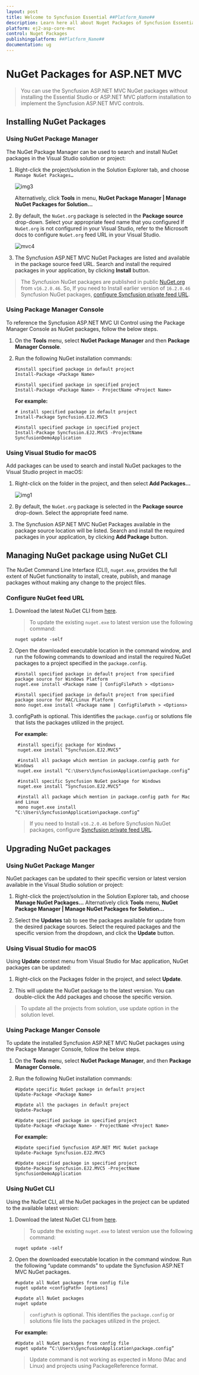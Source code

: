 ```yaml
---
layout: post
title: Welcome to Syncfusion Essential ##Platform_Name##
description: Learn here all about Nuget Packages of Syncfusion Essential ##Platform_Name## widgets based on HTML5 and jQuery.
platform: ej2-asp-core-mvc
control: Nuget Packages
publishingplatform: ##Platform_Name##
documentation: ug
---
```


# NuGet Packages for ASP.NET MVC

> You can use the Syncfusion ASP.NET MVC NuGet packages without installing the Essential Studio or ASP.NET MVC platform installation to implement the Syncfusion ASP.NET MVC controls.

## Installing NuGet Packages

### Using NuGet Package Manager

The NuGet Package Manager can be used to search and install NuGet packages in the Visual Studio solution or project:

1. Right-click the project/solution in the Solution Explorer tab, and choose `Manage NuGet Packages…`

    ![img3](images/nuget1.png)

    Alternatively, click **Tools** in menu, **NuGet Package Manager | Manage NuGet Packages for Solution...**

2. By default, the `NuGet.org` package is selected in the **Package source** drop-down. Select your appropriate feed name that you configured If `NuGet.org` is not configured in your Visual Studio, refer to the Microsoft docs to configure `NuGet.org` feed URL in your Visual Studio.

     ![mvc4](images/nuget2.png)

3. The Syncfusion ASP.NET MVC NuGet Packages are listed and available in the package source feed URL. Search and install the required packages in your application, by clicking **Install** button.

> The Syncfusion NuGet packages are published in public [NuGet.org](https://www.nuget.org/) from `v16.2.0.46`. So, If you need to Install earlier version of `16.2.0.46` Syncfusion NuGet packages, [configure Syncfusion private feed URL](https://help.syncfusion.com/extension/syncfusion-nuget-packages/nuget-packages#syncfusion-nuget-feed-url-configuration).

### Using Package Manager Console

To reference the Syncfusion ASP.NET MVC UI Control using the Package Manager Console as NuGet packages, follow the below steps.

1. On the **Tools** menu, select **NuGet Package Manager** and then **Package Manager Console**.

2. Run the following NuGet installation commands:

    ```
    #install specified package in default project
    Install-Package <Package Name>

    #install specified package in specified project
    Install-Package <Package Name> - ProjectName <Project Name>
    ```

    **For example:**

    ```
    # install specified package in default project
    Install-Package Syncfusion.EJ2.MVC5

    #install specified package in specified project
    Install-Package Syncfusion.EJ2.MVC5 -ProjectName SyncfusionDemoApplication
    ```

### Using Visual Studio for macOS

Add packages can be used to search and install NuGet packages to the Visual Studio project in macOS:

1. Right-click on the folder in the project, and then select **Add Packages…**

    ![img1](images/nuget3.png)

2. By default, the `NuGet.org` package is selected in the **Package source** drop-down. Select the appropriate feed name.

3. The Syncfusion ASP.NET MVC NuGet Packages available in the package source location will be listed. Search and install the required packages in your application, by clicking **Add Package** button.

## Managing NuGet package using NuGet CLI

The NuGet Command Line Interface (CLI), `nuget.exe`, provides the full extent of NuGet functionality to install, create, publish, and manage packages without making any change to the project files.

### Configure NuGet feed URL

1. Download the latest NuGet CLI from [here](https://dist.nuget.org/win-x86-commandline/latest/nuget.exe).

    >  To update the existing `nuget.exe` to latest version use the following command:

    ```
    nuget update -self
    ```

2. Open the downloaded executable location in the command window, and run the following commands to download and install the required NuGet packages to a project specified in the `package.config`.

    ```
    #install specified package in default project from specified package source for Windows Platform
    nuget.exe install <Package name | ConfigFilePath > <Options>

    #install specified package in default project from specified package source for MAC/Linux Platform
    mono nuget.exe install <Package name | ConfigFilePath > <Options>

    ```

3. configPath is optional. This identifies the `package.config` or solutions file that lists the packages utilized in the project.

   **For example:**

   ```
    #install specific package for Windows
    nuget.exe install “Syncfusion.EJ2.MVC5”

    #install all package which mention in package.config path for Windows
    nuget.exe install “C:\Users\SyncfusionApplication\package.config”
  
    #install specific Syncfusion NuGet package for Windows
    nuget.exe install “Syncfusion.EJ2.MVC5”

    #install all package which mention in package.config path for Mac and Linux
    mono nuget.exe install “C:\Users\SyncfusionApplication\package.config”

    ```

   > If you need to Install `v16.2.0.46` before Syncfusion NuGet packages, configure [Syncfusion private feed URL](https://help.syncfusion.com/extension/syncfusion-nuget-packages/nuget-packages#syncfusion-nuget-feed-url-configuration).

## Upgrading NuGet packages

### Using NuGet Package Manger

NuGet packages can be updated to their specific version or latest version available in the Visual Studio solution or project:

1. Right-click the project/solution in the Solution Explorer tab, and choose **Manage NuGet Packages…** Alternatively
click **Tools** menu, **NuGet Package Manager | Manage NuGet Packages for Solution…**

2. Select the **Updates** tab to see the packages available for update from the desired package sources. Select the required packages and the specific version from the dropdown, and click the **Update** button.

<!-- markdownlint-disable MD024 -->

### Using Visual Studio for macOS

Using **Update** context menu from Visual Studio for Mac application, NuGet packages can be updated:

1. Right-click on the Packages folder in the project, and select **Update**.

2. This will update the NuGet package to the latest version. You can double-click the Add packages and choose the specific version.

> To update all the projects from solution, use update option in the solution level.

### Using Package Manger Console

To update the installed Syncfusion ASP.NET MVC NuGet packages using the Package Manager Console, follow the below steps.

1. On the **Tools** menu, select **NuGet Package Manager**, and then **Package Manager Console.**

2. Run the following NuGet installation commands:

    ```
    #Update specific NuGet package in default project
    Update-Package <Package Name>

    #Update all the packages in default project
    Update-Package

    #Update specified package in specified project
    Update-Package <Package Name> - ProjectName <Project Name>
    ```

    **For example:**

    ```
    #Update specified Syncfusion ASP.NET MVC NuGet package
    Update-Package Syncfusion.EJ2.MVC5

    #Update specified package in specified project
    Update-Package Syncfusion.EJ2.MVC5 -ProjectName SyncfusionDemoApplication
    ```

### Using NuGet CLI

Using the NuGet CLI, all the NuGet packages in the project can be updated to the available latest version:

1. Download the latest NuGet CLI from [here](https://dist.nuget.org/win-x86-commandline/latest/nuget.exe).

    > To update the existing `nuget.exe` to latest version use the following command:

    ```
    nuget update -self
    ```

2. Open the downloaded executable location in the command window. Run the following “update commands” to update the Syncfusion ASP.NET MVC NuGet packages.

    ```
    #update all NuGet packages from config file
    nuget update <configPath> [options]

    #update all NuGet packages
    nuget update
    ```

    > `configPath` is optional. This identifies the `package.config` or solutions file lists the packages utilized in the project.

    **For example:**

    ```
    #Update all NuGet packages from config file
    nuget update “C:\Users\SyncfusionApplication\package.config”
    ```

    > Update command is not working as expected in Mono (Mac and Linux) and projects using PackageReference format.

